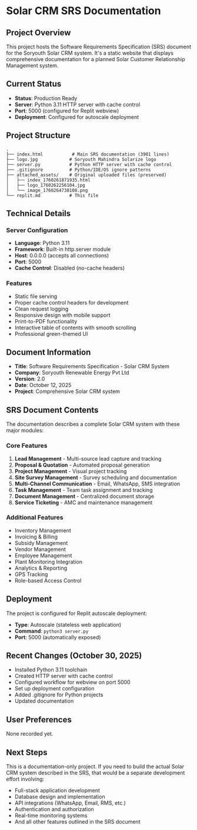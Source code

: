 # Solar CRM SRS Documentation

## Project Overview
This project hosts the Software Requirements Specification (SRS) document for the Soryouth Solar CRM system. It's a static website that displays comprehensive documentation for a planned Solar Customer Relationship Management system.

## Current Status
- **Status**: Production Ready
- **Server**: Python 3.11 HTTP server with cache control
- **Port**: 5000 (configured for Replit webview)
- **Deployment**: Configured for autoscale deployment

## Project Structure
```
.
├── index.html           # Main SRS documentation (3901 lines)
├── logo.jpg            # Soryouth Mahindra Solarize logo
├── server.py           # Python HTTP server with cache control
├── .gitignore          # Python/IDE/OS ignore patterns
├── attached_assets/    # Original uploaded files (preserved)
│   ├── index_1760261871935.html
│   ├── logo_1760262256104.jpg
│   └── image_1760264738108.png
└── replit.md           # This file
```

## Technical Details

### Server Configuration
- **Language**: Python 3.11
- **Framework**: Built-in http.server module
- **Host**: 0.0.0.0 (accepts all connections)
- **Port**: 5000
- **Cache Control**: Disabled (no-cache headers)

### Features
- Static file serving
- Proper cache control headers for development
- Clean request logging
- Responsive design with mobile support
- Print-to-PDF functionality
- Interactive table of contents with smooth scrolling
- Professional green-themed UI

## Document Information
- **Title**: Software Requirements Specification - Solar CRM System
- **Company**: Soryouth Renewable Energy Pvt Ltd
- **Version**: 2.0
- **Date**: October 12, 2025
- **Project**: Comprehensive Solar CRM system

## SRS Document Contents
The documentation describes a complete Solar CRM system with these major modules:

### Core Features
1. **Lead Management** - Multi-source lead capture and tracking
2. **Proposal & Quotation** - Automated proposal generation
3. **Project Management** - Visual project tracking
4. **Site Survey Management** - Survey scheduling and documentation
5. **Multi-Channel Communication** - Email, WhatsApp, SMS integration
6. **Task Management** - Team task assignment and tracking
7. **Document Management** - Centralized document storage
8. **Service Ticketing** - AMC and maintenance management

### Additional Features
- Inventory Management
- Invoicing & Billing
- Subsidy Management
- Vendor Management
- Employee Management
- Plant Monitoring Integration
- Analytics & Reporting
- GPS Tracking
- Role-based Access Control

## Deployment
The project is configured for Replit autoscale deployment:
- **Type**: Autoscale (stateless web application)
- **Command**: `python3 server.py`
- **Port**: 5000 (automatically exposed)

## Recent Changes (October 30, 2025)
- Installed Python 3.11 toolchain
- Created HTTP server with cache control
- Configured workflow for webview on port 5000
- Set up deployment configuration
- Added .gitignore for Python projects
- Updated documentation

## User Preferences
None recorded yet.

## Next Steps
This is a documentation-only project. If you need to build the actual Solar CRM system described in the SRS, that would be a separate development effort involving:
- Full-stack application development
- Database design and implementation
- API integrations (WhatsApp, Email, RMS, etc.)
- Authentication and authorization
- Real-time monitoring systems
- And all other features outlined in the SRS document
